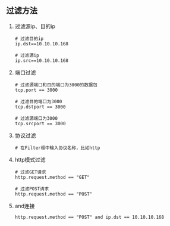 ## 过滤方法

1. 过滤源ip、目的ip

   ```shell
   # 过滤目的ip
   ip.dst==10.10.10.168
   
   # 过滤源ip
   ip.src==10.10.10.168
   ```

2. 端口过滤

   ```shell
   # 过滤源端口和目的端口为3000的数据包
   tcp.port == 3000
   
   # 过滤目的端口为3000
   tcp.dstport == 3000
   
   # 过滤源端口为3000
   tcp.srcport == 3000
   ```

3. 协议过滤

   ```shell
   # 在Filter框中输入协议名称，比如http
   ```

4. http模式过滤

   ```shell
   # 过滤GET请求
   http.request.method == "GET"
   
   # 过滤POST请求
   http.request.method == "POST"
   ```

5. and连接

   ```shell
   http.request.method == "POST" and ip.dst == 10.10.10.168
   ```

   